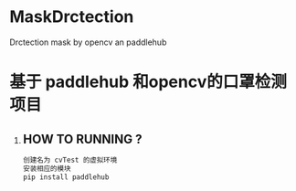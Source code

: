 # MaskDrctection
Drctection mask by opencv an paddlehub 
# 基于 paddlehub 和opencv的口罩检测项目

1. ## HOW TO RUNNING ?

   ```python
   创建名为 cvTest 的虚拟环境
   安装相应的模块
   pip install paddlehub
   ```
